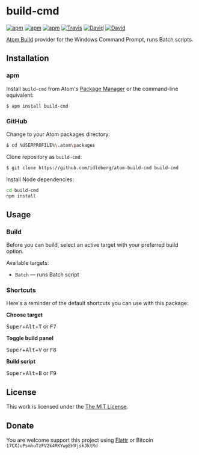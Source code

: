 # build-cmd

[![apm](https://img.shields.io/apm/l/build-cmd.svg?style=flat-square)](https://atom.io/packages/build-cmd)
[![apm](https://img.shields.io/apm/v/build-cmd.svg?style=flat-square)](https://atom.io/packages/build-cmd)
[![apm](https://img.shields.io/apm/dm/build-cmd.svg?style=flat-square)](https://atom.io/packages/build-cmd)
[![Travis](https://img.shields.io/travis/idleberg/atom-build-cmd.svg?style=flat-square)](https://travis-ci.org/idleberg/atom-build-cmd)
[![David](https://img.shields.io/david/idleberg/atom-build-cmd.svg?style=flat-square)](https://david-dm.org/idleberg/atom-build-cmd#info=dependencies)
[![David](https://img.shields.io/david/dev/idleberg/atom-build-cmd.svg?style=flat-square)](https://david-dm.org/idleberg/atom-build-cmd?type=dev)

[Atom Build](https://atombuild.github.io/) provider for the Windows Command Prompt, runs Batch scripts.

## Installation

### apm

Install `build-cmd` from Atom's [Package Manager](http://flight-manual.atom.io/using-atom/sections/atom-packages/) or the command-line equivalent:

`$ apm install build-cmd`

### GitHub

Change to your Atom packages directory:

```bash
$ cd %USERPROFILE%\.atom\packages
```

Clone repository as `build-cmd`:

```bash
$ git clone https://github.com/idleberg/atom-build-cmd build-cmd
```

Install Node dependencies:

```bash
cd build-cmd
npm install
```

## Usage

### Build

Before you can build, select an active target with your preferred build option.

Available targets:

* `Batch` — runs Batch script

### Shortcuts

Here's a reminder of the default shortcuts you can use with this package:

**Choose target**

<kbd>Super</kbd>+<kbd>Alt</kbd>+<kbd>T</kbd> or <kbd>F7</kbd>

**Toggle build panel**

<kbd>Super</kbd>+<kbd>Alt</kbd>+<kbd>V</kbd> or <kbd>F8</kbd>

**Build script**

<kbd>Super</kbd>+<kbd>Alt</kbd>+<kbd>B</kbd> or <kbd>F9</kbd>

## License

This work is licensed under the [The MIT License](LICENSE.md).

## Donate

You are welcome support this project using [Flattr](https://flattr.com/submit/auto?user_id=idleberg&url=https://github.com/idleberg/atom-build-cmd) or Bitcoin `17CXJuPsmhuTzFV2k4RKYwpEHVjskJktRd`